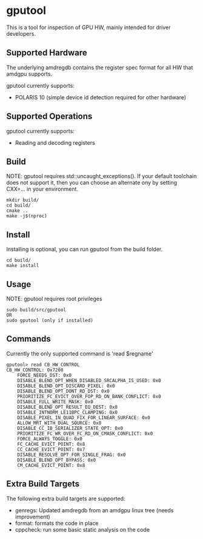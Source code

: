 gputool
=======

This is a tool for inspection of GPU HW, mainly intended for driver developers.

Supported Hardware
------------------

The underlying amdregdb contains the register spec format for all HW that amdgpu supports.

gputool currently supports:
 * POLARIS 10 (simple device id detection required for other hardware)

Supported Operations
--------------------

gputool currently supports:
 * Reading and decoding registers

Build
-----

NOTE: gputool requires std::uncaught_exceptions(). If your default toolchain
does not support it, then you can choose an alternate ony by setting CXX=...
in your environment.

```
mkdir build/
cd build/
cmake ..
make -j$(nproc)
```

Install
-------

Installing is optional, you can run gputool from the build folder.

```
cd build/
make install
```

Usage
-----

NOTE: gputool requires root privileges

```
sudo build/src/gputool
OR
sudo gputool (only if installed)
```

Commands
--------

Currently the only supported command is 'read $regname'

```
gputool> read CB_HW_CONTROL
CB_HW_CONTROL: 0x7208
    FORCE_NEEDS_DST: 0x0
    DISABLE_BLEND_OPT_WHEN_DISABLED_SRCALPHA_IS_USED: 0x0
    DISABLE_BLEND_OPT_DISCARD_PIXEL: 0x0
    DISABLE_BLEND_OPT_DONT_RD_DST: 0x0
    PRIORITIZE_FC_EVICT_OVER_FOP_RD_ON_BANK_CONFLICT: 0x0
    DISABLE_FULL_WRITE_MASK: 0x0
    DISABLE_BLEND_OPT_RESULT_EQ_DEST: 0x0
    DISABLE_INTNORM_LE11BPC_CLAMPING: 0x0
    DISABLE_PIXEL_IN_QUAD_FIX_FOR_LINEAR_SURFACE: 0x0
    ALLOW_MRT_WITH_DUAL_SOURCE: 0x0
    DISABLE_CC_IB_SERIALIZER_STATE_OPT: 0x0
    PRIORITIZE_FC_WR_OVER_FC_RD_ON_CMASK_CONFLICT: 0x0
    FORCE_ALWAYS_TOGGLE: 0x0
    FC_CACHE_EVICT_POINT: 0x8
    CC_CACHE_EVICT_POINT: 0x7
    DISABLE_RESOLVE_OPT_FOR_SINGLE_FRAG: 0x0
    DISABLE_BLEND_OPT_BYPASS: 0x0
    CM_CACHE_EVICT_POINT: 0x8
```

Extra Build Targets
-------------------

The following extra build targets are supported:
 * genregs: Updated amdregdb from an amdgpu linux tree (needs improvement)
 * format: formats the code in place
 * cppcheck: run some basic static analysis on the code
